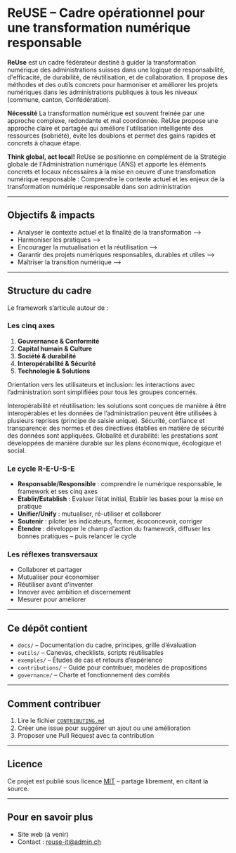 # ReUSE – Cadre opérationnel pour une transformation numérique responsable

**ReUse** est un cadre fédérateur destiné à guider la transformation numérique des administrations suisses dans une logique  de responsabilité, d'efficacité, de durabilité, de réutilisation, et de collaboration. Il propose des méthodes et des outils concrets pour harmoniser et améliorer les projets numériques dans les administrations publiques à tous les niveaux (commune, canton, Confédération).

**Nécessité**
La transformation numérique est souvent freinée par une approche complexe, redondante et mal coordonnée. ReUse propose une approche claire et partagée qui améliore l'utilisation intelligente des ressources (sobriété), évite les doublons et permet des gains rapides et concrets à chaque étape.


**Think global, act local!**
ReUse se positionne en complément de la Stratégie globale de l'Administration numérique (ANS) et apporte les éléments concrets et locaux nécessaires à la mise en oeuvre d'une transfomation numérique responsable : 
Comprendre le contexte actuel et les enjeux de la transformation numérique responsable dans son administration

---
## Objectifs & impacts
- Analyser le contexte actuel et la finalité de la transformation -->
- Harmoniser les pratiques -->
- Encourager la mutualisation et la réutilisation -->
- Garantir des projets numériques responsables, durables et utiles -->
- Maîtriser la transition numérique -->
---

## Structure du cadre

Le framework s’articule autour de :

### Les cinq axes 

1. **Gouvernance & Conformité**
2. **Capital humain & Culture**
3. **Société & durabilité**
5. **Interopérabilité & Sécurité**
6. **Technologie & Solutions**    

Orientation vers les utilisateurs et inclusion: les interactions avec l’administration sont simplifiées pour tous les groupes concernés.

Interopérabilité et réutilisation: les solutions sont conçues de manière à être interopérables et les données de l’administration peuvent être utilisées à plusieurs reprises (principe de saisie unique).
Sécurité, confiance et transparence: des normes et des directives établies en matière de sécurité des données sont appliquées.
Globalité et durabilité: les prestations sont développées de manière durable sur les plans économique, écologique et social.
### Le cycle R-E-U-S-E

- **Responsable/Responsible** : comprendre le numérique responsable, le framework et ses cinq axes 
- **Établir/Establish** : Evaluer l’état initial, Etablir les bases pour la mise en pratique
- **Unifier/Unify** : mutualiser, ré-utiliser et collaborer  
- **Soutenir** : piloter les indicateurs, former, écoconcevoir, corriger  
- **Étendre** : développer le champ d'action du framework, diffuser les bonnes pratiques – puis relancer le cycle  


### Les réflexes transversaux

- Collaborer et partager
- Mutualiser pour économiser
- Réutiliser avant d'inventer
- Innover avec ambition et discernement
- Mesurer pour améliorer
  
---

## Ce dépôt contient

- `docs/` – Documentation du cadre, principes, grille d’évaluation
- `outils/` – Canevas, checklists, scripts réutilisables
- `exemples/` – Études de cas et retours d’expérience
- `contributions/` – Guide pour contribuer, modèles de propositions
- `governance/` – Charte et fonctionnement des comités

---

## Comment contribuer

1. Lire le fichier [`CONTRIBUTING.md`](CONTRIBUTING.md)
2. Créer une issue pour suggérer un ajout ou une amélioration
3. Proposer une Pull Request avec ta contribution

---

## Licence

Ce projet est publié sous licence [MIT](LICENSE) – partage librement, en citant la source.

---

## Pour en savoir plus

- Site web (à venir)
- Contact : reuse-it@admin.ch
